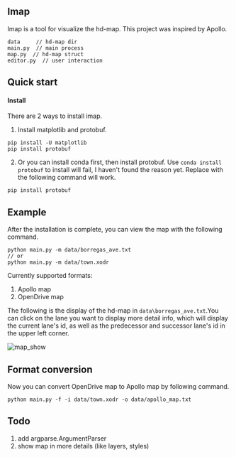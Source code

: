 ## Imap
Imap is a tool for visualize the hd-map. This project was inspired by Apollo.
```
data     // hd-map dir
main.py  // main process
map.py  // hd-map struct
editor.py  // user interaction
```

## Quick start
#### Install
There are 2 ways to install imap.
1. Install matplotlib and protobuf.
```
pip install -U matplotlib
pip install protobuf
```

2. Or you can install conda first, then install protobuf. Use `conda install protobuf` to install will fail, I haven't found the reason yet. Replace with the following command will work.
```
pip install protobuf
```

## Example
After the installation is complete, you can view the map with the following command.
```
python main.py -m data/borregas_ave.txt
// or
python main.py -m data/town.xodr
```

Currently supported formats:
1. Apollo map
2. OpenDrive map

The following is the display of the hd-map in `data\borregas_ave.txt`.You can click on the lane you want to display more detail info, which will display the current lane's id, as well as the predecessor and successor lane's id in the upper left corner.

![map_show](doc/img/map_show.jpg)

## Format conversion
Now you can convert OpenDrive map to Apollo map by following command.
```
python main.py -f -i data/town.xodr -o data/apollo_map.txt
```

## Todo
1. add argparse.ArgumentParser
2. show map in more details (like layers, styles)
